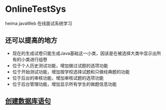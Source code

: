 # OnlineTestSys
heima javaWeb 在线面试系统学习  
## 还可以提高的地方
- 现在的生成试卷只能生成Java基础这一小类，因该是在被选择大类中显示出所有的小类进行组卷
- 位于个人历史测试功能，增加做过试题的选项功能
- 位于开始测试功能，增加按学校选择试题和只做经典题的功能
- 位于后台的审核功能，增加审核试题的选项功能
- 位于后台管理功能，增加显示所有学生的做题信息功能  
## [创建数据库语句](./db.md)
